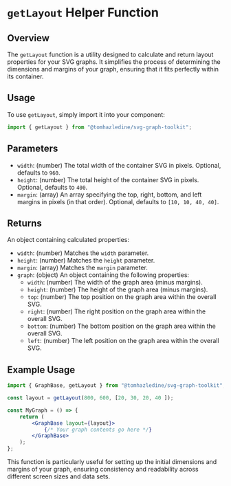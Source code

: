# `getLayout` Helper Function

## Overview

The `getLayout` function is a utility designed to calculate and return layout properties for your SVG graphs. It simplifies the process of determining the dimensions and margins of your graph, ensuring that it fits perfectly within its container.

## Usage

To use `getLayout`, simply import it into your component:

```jsx
import { getLayout } from "@tomhazledine/svg-graph-toolkit";
```

## Parameters

* `width`: (number) The total width of the container SVG in pixels. Optional, defaults to `960`.
* `height`: (number) The total height of the container SVG in pixels. Optional, defaults to `400`.
* `margin`: (array) An array specifying the top, right, bottom, and left margins in pixels (in that order). Optional, defaults to `[10, 10, 40, 40]`.

## Returns

An object containing calculated properties:

* `width`: (number) Matches the `width` parameter.
* `height`: (number) Matches the `height` parameter.
* `margin`: (array) Matches the `margin` parameter.
* `graph`: (object) An object containing the following properties:
  * `width`: (number) The width of the graph area (minus margins).
  * `height`: (number) The height of the graph area (minus margins).
  * `top`: (number) The top position on the graph area within the overall SVG.
  * `right`: (number) The right position on the graph area within the overall SVG.
  * `bottom`: (number) The bottom position on the graph area within the overall SVG.
  * `left`: (number) The left position on the graph area within the overall SVG.

## Example Usage

```jsx
import { GraphBase, getLayout } from "@tomhazledine/svg-graph-toolkit";

const layout = getLayout(800, 600, [20, 30, 20, 40 ]);

const MyGraph = () => {
    return (
        <GraphBase layout={layout}>
            {/* Your graph contents go here */}
        </GraphBase>
    );
};
```

This function is particularly useful for setting up the initial dimensions and margins of your graph, ensuring consistency and readability across different screen sizes and data sets.